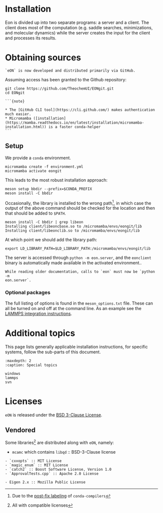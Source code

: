 # Installation

Eon is divided up into two separate programs: a server and a client. The client
does most of the computation (e.g. saddle searches, minimizations, and molecular
dynamics) while the server creates the input for the client and processes its
results.

# Obtaining sources

```{versionadded} 2.0
`eON` is now developed and distributed primarily via GitHub.
```

Assuming access has been granted to the Github repository:

```{code-block} bash
git clone https://github.com/TheochemUI/EONgit.git
cd EONgit
```

````{margin}
```{note}

* The [GitHub CLI tool](https://cli.github.com/) makes authentication much easier.
* Micromamba ([installation](https://mamba.readthedocs.io/en/latest/installation/micromamba-installation.html)) is a faster conda-helper
```
````

## Setup

We provide a `conda` environment.

```{code-block} bash
micromamba create -f environment.yml
micromamba activate eongit
```

This leads to the most robust installation approach:

```{code-block} bash
meson setup bbdir --prefix=$CONDA_PREFIX
meson install -C bbdir
```

Occasionally, the library is installed to the wrong path[^1], in which case the
output of the above command should be checked for the location and then that
should be added to `$PATH`.

```{code-block} bash
meson install -C bbdir | grep libeon
Installing client/libeoncbase.so to /micromamba/envs/eongit/lib
Installing client/libeonclib.so to /micromamba/envs/eongit/lib
```

At which point we should add the library path:

```{code-block} bash
export LD_LIBRARY_PATH=$LD_LIBRARY_PATH:/micromamba/envs/eongit/lib
```

The server is accessed through `python -m eon.server`, and the `eonclient`
binary is automatically made available in the activated environment..

```{versionchanged} 2.0
While reading older documentation, calls to `eon` must now be `python -m
eon.server`. 
```

### Optional packages

The full listing of options is found in the `meson_options.txt` file. These can
all be turned on and off at the command line. As an example see the [LAMMPS
integration instructions](project:../user_guide/lammps_pot.md).

# Additional topics

This page lists generally applicable installation instructions, for specific
systems, follow the sub-parts of this document.

```{toctree}
:maxdepth: 2
:caption: Special topics

windows
lammps
svn
```

# Licenses

`eON` is released under the [BSD 3-Clause
License](https://opensource.org/license/BSD-3-Clause).

## Vendored
Some libraries[^2] are distributed along with `eON`, namely:

- `mcamc` which contains `libqd` :: BSD-3-Clause license
```{versionadded} 2.0
- `cxxopts` :: MIT License
- `magic_enum` :: MIT License
- `catch2` :: Boost Software License, Version 1.0
- `ApprovalTests.cpp` :: Apache 2.0 License
```
```{deprecated} 2.0
- Eigen 2.x :: Mozilla Public License
```


<!-- pipx run pdm run sphinx-build -b html docs/source docs/build/html -->

[^1]: Due to the [post-fix labeling](https://conda-forge.org/docs/user/faq/#why-dont-the-cc-compilers-automatically-know-how-to-find-libraries-installed-by-conda) of `conda-compilers`
[^2]: All with compatible licenses
